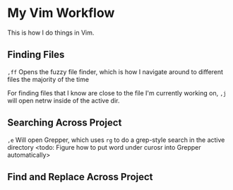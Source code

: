 # My Vim Workflow
This is how I do things in Vim.

## Finding Files
`,ff` Opens the fuzzy file finder, which is how I navigate around to different files the majority of the time

For finding files that I know are close to the file I'm currently working on, `,j` will open netrw inside of the active dir.

## Searching Across Project
`,e` Will open Grepper, which uses `rg` to do a grep-style search in the active directory
<todo: Figure how to put word under curosr into Grepper automatically>

## Find and Replace Across Project
<todo>
